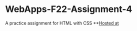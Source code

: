 # WebApps-F22-Assignment-4
A practice assignment for HTML with CSS
**[Hosted at]( https://44-563-web-apps-f22.github.io/44563-webapps-assignment-4-saida-reddy/opera.html)